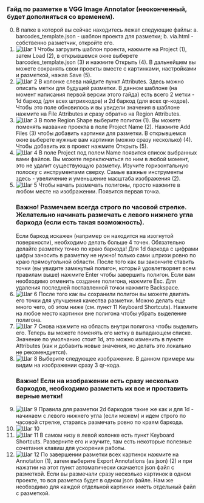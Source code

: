 ### Гайд по разметке в VGG Image Annotator (неоконченный, будет дополняться со временем).

0. В папке в которой вы сейчас находитесь лежат следующие файлы:
   a. barcodes_template.json - шаблон проекта для разметки;
   b. via.html - собственно разметчик, откройте его.
1. ![Шаг 1](guide_images/1.png)
    Чтобы загрузить шаблон проекта, нажмите на Project (1), затем Load (2), в открывшемся окне выберете barcodes_template.json (3) и нажмите Открыть (4). В дальнейшем вы можете сохранять свои проекты вместе с картинками, настройками и разметкой, нажав Save (5).
2. ![Шаг 2](guide_images/2.png)
   В колонке слева найдите пункт Attributes. Здесь можно описать метки для будущей разметки. В данном шаблоне (на момент написания первой версии этого гайда) есть всего 2 метки - 1d баркод (для всех штрихкодов) и 2d баркод (для всех qr-кодов). Чтобы это поле обновилось и вы увидели значения в шаблоне нажмите на File Attributes и сразу обратно на Region Attributes.
3. ![Шаг 3](guide_images/3.png)
   В поле Region Shape выберите полигон (1). Вы можете поменять название проекта в поле Project Name (2). Нажмите Add Files (3) чтобы добавить картинки для разметки. В открывшемся окне выберете нужные вам картинки (можно сразу несколько) (4). Чтобы добавить их в проект нажмите Открыть (5).
4. ![Шаг 4](guide_images/4.png)
   В поле Project под полем Name появится список выбранных вами файлов. Вы можете переключаться по ним в любой момент, это не удалит существующую разметку. Изучите горизонтальную полоску с инструментами сверху. Самые важные инструменты здесь - увеличение и уменьшение масштаба изображения (2).
5. ![Шаг 5](guide_images/5.png)
   Чтобы начать размечать полигоны, просто нажмите в любом месте на изображении. Появится первая точка.
   ### Важно! Размечаем всегда строго по часовой стрелке. Желательно начинать размечать с левого нижнего угла баркода (если есть такая возможность).
   Если баркод искажен (например он находится на изогнутой поверхности), необходимо делать больше 4 точек. Обязательно делайте разметку точно по краю баркода! Для 1d баркода с цифрами цифры заносить в разметку не нужно! только сами штрихи ровно по краю прямоугольной области.
   После того как вы закончите ставить точки (вы увидите замкнутый полигон, который удовлетворяет всем правилам выше) нажмите Enter чтобы завершить полигон. Если вам необходимо отменить создание полигона, нажмите Esc. Для удаления последней поставленной точки нажмите Backspace.
6. ![Шаг 6](guide_images/6.png)
   После того как вы сохранили полигон вы можете двигать его точки для улучшения качества разметки. Можно делать еще много чего, об этом ниже (см. пункт 11 Keyboard Shortcuts). Нажмите на любое место картинки вне полигона чтобы убрать выделение полигона.
7. ![Шаг 7](guide_images/7.png)
   Снова нажмите на область внутри полигона чтобы выделить его. Теперь вы можете поменять его метку в выпадающем списке. Значение по умолчанию стоит 1d, это можно изменить в пункте Attributes (как и добавить новые значения, но делать это локально не рекомендуется).
8. ![Шаг 8](guide_images/8.png)
   Выберите следующее изображение. В данном примере мы видим на изображении сразу 3 qr-кода.
   ### Важно! Если на изображении есть сразу несколько баркодов, необходимо разметить их все и проставить верные метки!
9. ![Шаг 9](guide_images/9.png)
   Правила для разметки 2d баркодов такие же как и для 1d - начинаем с левого нижнего угла (если можем) и идем строго по часовой стрелке, стараясь размечать ровно по краям баркода.
10. ![Шаг 10](guide_images/10.png)
11. ![Шаг 11](guide_images/11.png)
   В самом низу в левой колонке есть пункт Keyboard Shortcuts. Разверните его и изучите, там есть некоторые полезные сочетания клавиш для ускорения работы.
12. ![Шаг 12](guide_images/12.png)
   По завершении разметки всех картинок нажмите на Annotation (1), затем выберите Export Annotations (as json) (2) и при нажатии на этот пункт автоматически скачается json файл с разметкой.
   Если вы размечали сразу несколько картинок в одном проекте, то вся разметка будет в одном json файле. Нам же необходимо для каждой отдельной картинки иметь отдельный файл с разметкой.

